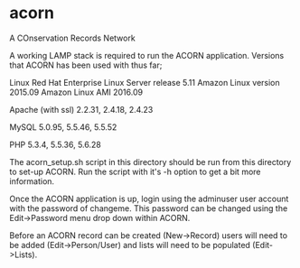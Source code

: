 # acorn
A COnservation Records Network

A working LAMP stack is required to run the ACORN application.
Versions that ACORN has been used with thus far;

Linux
Red Hat Enterprise Linux Server release 5.11
Amazon Linux version 2015.09
Amazon Linux AMI 2016.09

Apache (with ssl)
2.2.31, 2.4.18, 2.4.23

MySQL 
5.0.95, 5.5.46, 5.5.52

PHP
5.3.4, 5.5.36, 5.6.28

The acorn_setup.sh script in this directory should be run from this directory
to set-up ACORN. Run the script with it's -h option to get a bit more 
information.

Once the ACORN application is up, login using the adminuser user account with
the password of changeme. This password can be changed using the Edit->Password
menu drop down within ACORN.

Before an ACORN record can be created (New->Record) users will need to be added 
(Edit->Person/User) and lists will need to be populated (Edit->Lists).
